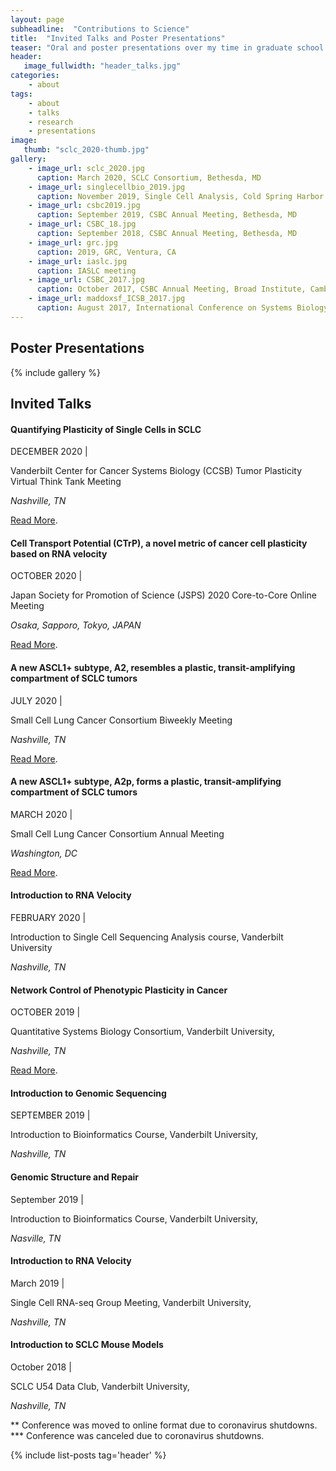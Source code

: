 ```yaml
---
layout: page
subheadline:  "Contributions to Science"
title:  "Invited Talks and Poster Presentations"
teaser: "Oral and poster presentations over my time in graduate school at Vanderbilt."
header:
   image_fullwidth: "header_talks.jpg"
categories:
    - about
tags:
    - about
    - talks
    - research
    - presentations
image:
   thumb: "sclc_2020-thumb.jpg"
gallery:
    - image_url: sclc_2020.jpg
      caption: March 2020, SCLC Consortium, Bethesda, MD
    - image_url: singlecellbio_2019.jpg
      caption: November 2019, Single Cell Analysis, Cold Spring Harbor Laboratory, Long Island, NY and October 2019, Second Annual Symposium on Multiscale Cell Fate, NSF-Simons Center as UCI, Irvine, CA
    - image_url: csbc2019.jpg
      caption: September 2019, CSBC Annual Meeting, Bethesda, MD
    - image_url: CSBC_18.jpg
      caption: September 2018, CSBC Annual Meeting, Bethesda, MD
    - image_url: grc.jpg
      caption: 2019, GRC, Ventura, CA
    - image_url: iaslc.jpg
      caption: IASLC meeting
    - image_url: CSBC_2017.jpg
      caption: October 2017, CSBC Annual Meeting, Broad Institute, Cambridge, MA
    - image_url: maddoxsf_ICSB_2017.jpg
      caption: August 2017, International Conference on Systems Biology, Virginia Tech, Blacksburg, VA
---
```



## Poster Presentations

<!--more-->


{% include gallery %}


<!-- ---
layout: page
title:  "Invited Talks and Poster Presentations"
categories:
    - about
tags:
    - about
    - talks
    - posters
    - research
header:
    image_fullwidth: "header_talks.jpg"
image:
   thumb: "gallery-example-1-thumb.jpg"
gallery:
    - image_url: gallery-example-1.jpg
      caption: Great images by Unsplash.com

gallery:
 -image_url: IMG_0164.jpg

permalink: "/about/talks/"
---
<div>
	{% include gallery %}
</div>

{% include gallery %}


<img src="{{ site.urlimg }}{{ post.image.title }}" /> -->


## __Invited Talks__

#### Quantifying Plasticity of Single Cells in SCLC
DECEMBER 2020 | 

Vanderbilt Center for Cancer Systems Biology (CCSB) Tumor Plasticity Virtual Think Tank Meeting

*Nashville, TN*

<a href='http://smgroves.github.io/docs/Vanderbilt_CCSB_Think_Tank_Program.pdf'>Read More</a>.

#### Cell Transport Potential (CTrP), a novel metric of cancer cell plasticity based on RNA velocity 
OCTOBER 2020 | 

Japan Society for Promotion of Science (JSPS) 2020 Core-to-Core Online Meeting

*Osaka, Sapporo, Tokyo, JAPAN*

<a href='https://quantsystemsbc.com/event/core-to-core-meeting/'>Read More</a>.

#### A new ASCL1+ subtype, A2, resembles a plastic, transit-amplifying compartment of SCLC tumors
JULY 2020 | 

Small Cell Lung Cancer Consortium Biweekly Meeting

*Nashville, TN*

<a href='https://www.mskcc.org/research-programs/nci-small-cell-lung-cancer-consortium/research-meeting-presentations'>Read More</a>.

#### A new ASCL1+ subtype, A2p, forms a plastic, transit-amplifying compartment of SCLC tumors
MARCH 2020 | 

Small Cell Lung Cancer Consortium Annual Meeting 

*Washington, DC*

<a href='https://www.mskcc.org/research-programs/nci-small-cell-lung-cancer-consortium/research-meeting-presentations'>Read More</a>.

#### Introduction to RNA Velocity
FEBRUARY 2020 | 

Introduction to Single Cell Sequencing Analysis course, Vanderbilt University

*Nashville, TN*

#### Network Control of Phenotypic Plasticity in Cancer
OCTOBER 2019 | 

Quantitative Systems Biology Consortium, Vanderbilt University, 

*Nashville, TN*

<a href='https://quantsystemsbc.com/courses/qsbc-seminar-series/lesson/2019-10-25-groves/'>Read More</a>.

#### Introduction to Genomic Sequencing
SEPTEMBER 2019 | 

Introduction to Bioinformatics Course, Vanderbilt University, 

*Nashville, TN*

#### Genomic Structure and Repair
September 2019 | 

 Introduction to Bioinformatics Course, Vanderbilt University,

 *Nasville, TN*

#### Introduction to RNA Velocity
March 2019 | 

 Single Cell RNA-seq Group Meeting, Vanderbilt University, 
 
 *Nashville, TN*

#### Introduction to SCLC Mouse Models
October 2018 | 

 SCLC U54 Data Club, Vanderbilt University, 

 *Nashville, TN*


** Conference was moved to online format due to coronavirus shutdowns.
*** Conference was canceled due to coronavirus shutdowns.

{% include list-posts tag='header' %} 
